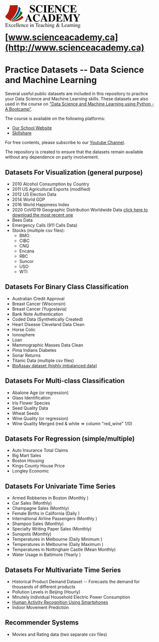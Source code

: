 <a href='http://www.scienceacademy.ca'>
<p align="center">
  <img src="Logo_SA.png" width="250" align="left" title="www.scienceacademy.ca">
</p>
<br><br><br>
  
# [www.scienceacademy.ca](http://www.scienceacademy.ca)
Practice Datasets -- Data Science and Machine Learning
=========================

Several useful public datasets are included in this repository to practice your Data Science and Machine Learning skills. These datasets are also used in the course on ["Data Science and Machine Learning using Python - A Bootcamp"](https://scienceacademy.thinkific.com/courses/data-science-machine-learning-using-python-a-bootcamp).

The course is available on the following platforms:
* [Our School Website](https://scienceacademy.thinkific.com/)
* [Skillshare](https://www.skillshare.com/r/user/junaidqazi)

For free contents, please subscribe to our [Youtube Channel](https://www.youtube.com/playlist?list=PLdxHFPEzvTvpIqyYouzn8QX5gBYGo-m0Z).

The repository is created to ensure that the datasets remain available without any dependence on party involvement. 

## Datasets For Visualization (general purpose) 

* 2010 Alcohol Consumption by Country
* 2011 US Agricultural Exports (modified)
* 2012 US Election Data
* 2014 World GDP
* 2016 World Happiness Index
* 2020 CoVID19 Geographic Distribution Worldwide Data [click here to download the most recent one](https://www.ecdc.europa.eu/sites/default/files/documents/COVID-19-geographic-disbtribution-worldwide.xlsx) 
* Bees Data
* Emergency Calls (911 Calls Data)
* Stocks (multiple csv files):
	* BMO
	* CIBC
	* CNQ
	* Encana
	* RBC
	* Suncor
	* USO
	* WTI


## Datasets For Binary Class Classification

* Australian Credit Approval
* Breast Cancer (Wisconsin)
* Breast Cancer (Yugoslavia)
* Bank Note Authentication
* Coded Data (Synthetically Created)
* Heart Disease Cleveland Data Clean 
* Horse Colic
* Ionosphere
* Loan 
* Mammographic Masses Data Clean
* Pima Indians Diabetes
* Sonar Returns
* Titanic Data (multiple csv files)
* [BioAssay dataset (highly imbalanced data)](https://archive.ics.uci.edu/ml/datasets/PubChem+Bioassay+Data)

## Datasets For Multi-class Classification

* Abalone Age (or regression)
* Glass Identification
* Iris Flower Species
* Seed Quality Data
* Wheat Seeds
* Wine Quality (or regression)
* Wine Quality Merged (red & white => column "red_wine" 1/0)

## Datasets For Regression (simple/multiple)

* Auto Insurance Total Claims
* Big Mart Sales
* Boston Housing
* Kings County House Price
* Longley Economic

## Datasets For Univariate Time Series

* Armed Robberies in Boston (Monthly )
* Car Sales (Monthly)
* Champagne Sales (Monthly)
* Female Births in California (Daily )
* International Airline Passengers (Monthly )
* Shampoo Sales (Monthly)
* Specialty Writing Paper Sales (Monthly)
* Sunspots (Monthly)
* Temperatures in Melbourne (Daily Minimum )
* Temperatures in Melbourne (Daily Maximum )
* Temperatures in Nottingham Castle (Mean Monthly)
* Water Usage in Baltimore (Yearly )

## Datasets For Multivariate Time Series

* Historical Product Demand Dataset -- Forecasts the demand for thousands of different products
* Pollution Levels in Beijing (Hourly)
* Minutely Individual Household Electric Power Consumption
* [Human Activity Recognition Using Smartphones](https://archive.ics.uci.edu/ml/datasets/human+activity+recognition+using+smartphones)
* Indoor Movement Prediction

## Recommender Systems 

* Movies and Rating data (two separate csv files)

